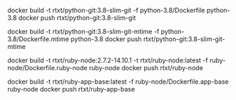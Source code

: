 docker build -t rtxt/python-git:3.8-slim-git -f python-3.8/Dockerfile python-3.8
docker push rtxt/python-git:3.8-slim-git

docker build -t rtxt/python-git:3.8-slim-git-mtime -f python-3.8/Dockerfile.mtime python-3.8
docker push rtxt/python-git:3.8-slim-git-mtime

docker build -t rtxt/ruby-node:2.7.2-14.10.1 -t rtxt/ruby-node:latest -f ruby-node/Dockerfile.ruby-node ruby-node
docker push rtxt/ruby-node

docker build -t rtxt/ruby-app-base:latest -f ruby-node/Dockerfile.app-base ruby-node
docker push rtxt/ruby-app-base

